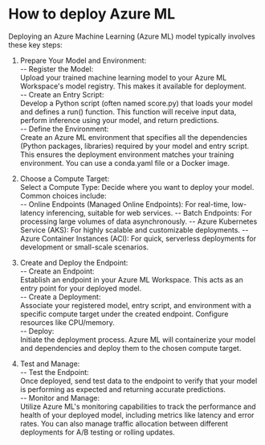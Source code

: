 # How to deploy Azure ML
  
Deploying an Azure Machine Learning (Azure ML) model typically involves these key steps:
1. Prepare Your Model and Environment:  
-- Register the Model:  
    Upload your trained machine learning model to your Azure ML Workspace's model registry. This makes it available for deployment.  
-- Create an Entry Script:  
    Develop a Python script (often named score.py) that loads your model and defines a run() function. This function will receive input data, perform inference using your model, and return predictions.  
-- Define the Environment:  
    Create an Azure ML environment that specifies all the dependencies (Python packages, libraries) required by your model and entry script. This ensures the deployment environment matches your training environment. You can use a conda.yaml file or a Docker image.  
  
2. Choose a Compute Target:  
    Select a Compute Type: Decide where you want to deploy your model. Common choices include:  
    -- Online Endpoints (Managed Online Endpoints): For real-time, low-latency inferencing, suitable for web services.
    -- Batch Endpoints: For processing large volumes of data asynchronously.
    -- Azure Kubernetes Service (AKS): For highly scalable and customizable deployments.
    -- Azure Container Instances (ACI): For quick, serverless deployments for development or small-scale scenarios.
  
3. Create and Deploy the Endpoint:  
    -- Create an Endpoint:  
        Establish an endpoint in your Azure ML Workspace. This acts as an entry point for your deployed model.  
    -- Create a Deployment:  
        Associate your registered model, entry script, and environment with a specific compute target under the created endpoint. Configure resources like CPU/memory.  
    -- Deploy:  
    Initiate the deployment process. Azure ML will containerize your model and dependencies and deploy them to the chosen compute target.  
  
4. Test and Manage:  
    -- Test the Endpoint:  
    Once deployed, send test data to the endpoint to verify that your model is performing as expected and returning accurate predictions.  
    -- Monitor and Manage:  
    Utilize Azure ML's monitoring capabilities to track the performance and health of your deployed model, including metrics like latency and error rates. You can also manage traffic allocation between different deployments for A/B testing or rolling updates.  
